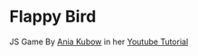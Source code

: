# Flappy Bird
JS Game By [Ania Kubow](https://www.youtube.com/channel/UC5DNytAJ6_FISueUfzZCVsw) in her [Youtube Tutorial](https://www.youtube.com/watch?v=gxHcW84izz0&list=PLMboSA8wsgUGtd59qmi8NYDRQThnvggI6&index=22&t=0s)